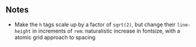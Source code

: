## Notes

- Make the `h` tags scale up by a factor of `sqrt(2)`, but change their `line-height` in increments of `rem`: naturalistic increase in fontsize, with a atomic grid approach to spacing
